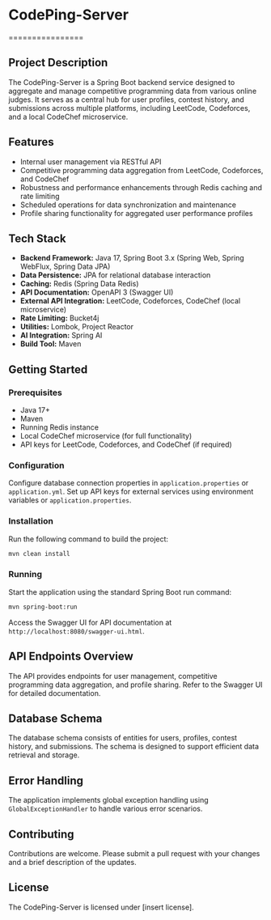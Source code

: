 # CodePing-Server
================
## Project Description
The CodePing-Server is a Spring Boot backend service designed to aggregate and manage competitive programming data from various online judges. It serves as a central hub for user profiles, contest history, and submissions across multiple platforms, including LeetCode, Codeforces, and a local CodeChef microservice.

## Features
*   Internal user management via RESTful API
*   Competitive programming data aggregation from LeetCode, Codeforces, and CodeChef
*   Robustness and performance enhancements through Redis caching and rate limiting
*   Scheduled operations for data synchronization and maintenance
*   Profile sharing functionality for aggregated user performance profiles

## Tech Stack
*   **Backend Framework:** Java 17, Spring Boot 3.x (Spring Web, Spring WebFlux, Spring Data JPA)
*   **Data Persistence:** JPA for relational database interaction
*   **Caching:** Redis (Spring Data Redis)
*   **API Documentation:** OpenAPI 3 (Swagger UI)
*   **External API Integration:** LeetCode, Codeforces, CodeChef (local microservice)
*   **Rate Limiting:** Bucket4j
*   **Utilities:** Lombok, Project Reactor
*   **AI Integration:** Spring AI
*   **Build Tool:** Maven

## Getting Started
### Prerequisites
*   Java 17+
*   Maven
*   Running Redis instance
*   Local CodeChef microservice (for full functionality)
*   API keys for LeetCode, Codeforces, and CodeChef (if required)

### Configuration
Configure database connection properties in `application.properties` or `application.yml`. Set up API keys for external services using environment variables or `application.properties`.

### Installation
Run the following command to build the project:
```bash
mvn clean install
```
### Running
Start the application using the standard Spring Boot run command:
```bash
mvn spring-boot:run
```
Access the Swagger UI for API documentation at `http://localhost:8080/swagger-ui.html`.

## API Endpoints Overview
The API provides endpoints for user management, competitive programming data aggregation, and profile sharing. Refer to the Swagger UI for detailed documentation.

## Database Schema
The database schema consists of entities for users, profiles, contest history, and submissions. The schema is designed to support efficient data retrieval and storage.

## Error Handling
The application implements global exception handling using `GlobalExceptionHandler` to handle various error scenarios.

## Contributing
Contributions are welcome. Please submit a pull request with your changes and a brief description of the updates.

## License
The CodePing-Server is licensed under [insert license].
